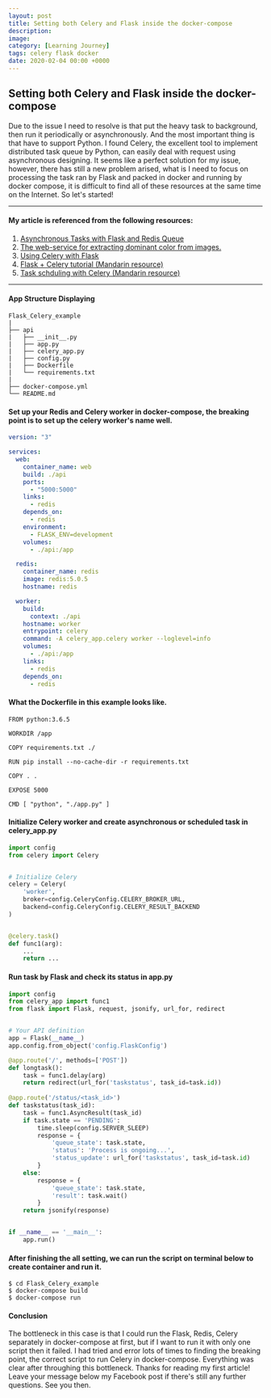 ```yaml
---
layout: post
title: Setting both Celery and Flask inside the docker-compose
description: 
image: 
category: [Learning Journey]
tags: celery flask docker
date: 2020-02-04 00:00 +0000
---
```

## Setting both Celery and Flask inside the docker-compose

Due to the issue I need to resolve is that put the heavy task to background, then run it periodically or asynchronously. And the most important thing is that have to support Python.
I found Celery, the excellent tool to implement distributed task queue by Python, can easily deal with request using asynchronous designing.
It seems like a perfect solution for my issue, however, there has still a new problem arised, what is I need to focus on processing the task ran by Flask and packed in docker and running by docker compose, it is difficult to find all of these resources at the same time on the Internet.
So let's started!

---
#### My article is referenced from the following resources:
1. [Asynchronous Tasks with Flask and Redis Queue](https://testdriven.io/blog/asynchronous-tasks-with-flask-and-redis-queue/)
2. [The web-service for extracting dominant color from images.](https://github.com/ViktorSalimonov/pylette?source=post_page---------------------------)
3. [Using Celery with Flask](https://blog.miguelgrinberg.com/post/using-celery-with-flask)
4. [Flask + Celery tutorial (Mandarin resource)](http://andyjin.applinzi.com/?p=1230)
5. [Task schduling with Celery (Mandarin resource)](https://forster.site/2016-11-17-celery.html)

---
#### App Structure Displaying
```
Flask_Celery_example
|
├── api
|   ├── __init__.py
|   ├── app.py               
|   ├── celery_app.py
|   ├── config.py
|   ├── Dockerfile
|   └── requirements.txt
|
├── docker-compose.yml
└── README.md
```
#### Set up your Redis and Celery worker in docker-compose, the breaking point is to set up the celery worker's name well.
```yaml
version: "3"

services:
  web:
    container_name: web
    build: ./api
    ports:
      - "5000:5000"
    links:
      - redis
    depends_on:
      - redis
    environment:
      - FLASK_ENV=development
    volumes:
      - ./api:/app

  redis:
    container_name: redis
    image: redis:5.0.5
    hostname: redis

  worker:
    build:
      context: ./api
    hostname: worker
    entrypoint: celery
    command: -A celery_app.celery worker --loglevel=info
    volumes:
      - ./api:/app
    links:
      - redis
    depends_on:
      - redis

```

#### What the Dockerfile in this example looks like.
```docker
FROM python:3.6.5

WORKDIR /app

COPY requirements.txt ./

RUN pip install --no-cache-dir -r requirements.txt

COPY . .

EXPOSE 5000

CMD [ "python", "./app.py" ]
```

#### Initialize Celery worker and create asynchronous or scheduled task in celery_app.py
```python
import config
from celery import Celery


# Initialize Celery
celery = Celery(
    'worker', 
    broker=config.CeleryConfig.CELERY_BROKER_URL,
    backend=config.CeleryConfig.CELERY_RESULT_BACKEND
)


@celery.task()
def func1(arg):
    ...
    return ...

```

#### Run task by Flask and check its status in app.py
```python
import config
from celery_app import func1
from flask import Flask, request, jsonify, url_for, redirect


# Your API definition
app = Flask(__name__)
app.config.from_object('config.FlaskConfig')

@app.route('/', methods=['POST'])
def longtask():
    task = func1.delay(arg)
    return redirect(url_for('taskstatus', task_id=task.id))
    
@app.route('/status/<task_id>')
def taskstatus(task_id):
    task = func1.AsyncResult(task_id)
    if task.state == 'PENDING':
        time.sleep(config.SERVER_SLEEP)
        response = {
            'queue_state': task.state,
            'status': 'Process is ongoing...',
            'status_update': url_for('taskstatus', task_id=task.id)
        }
    else:
        response = {
            'queue_state': task.state,
            'result': task.wait()
        }
    return jsonify(response)


if __name__ == '__main__':
    app.run()

```

#### After finishing the all setting, we can run the script on terminal below to create container and run it.
```shell
$ cd Flask_Celery_example
$ docker-compose build
$ docker-compose run
```

#### Conclusion
The bottleneck in this case is that I could run the Flask, Redis, Celery separately in docker-compose at first, but if I want to run it with only one script then it failed. I had tried and error lots of times to finding the breaking point, the correct script to run Celery in docker-compose. Everything was clear after throughing this bottleneck.
Thanks for reading my first article! Leave your message below my Facebook post if there's still any further questions. See you then.
